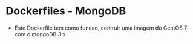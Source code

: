 # Dockerfiles - MongoDB

- Este Dockerfile tem como funcao, contruir uma imagem do CentOS 7 com o mongoDB 3.x

